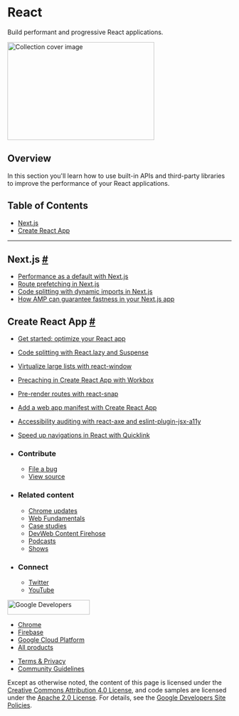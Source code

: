 





React
=====

Build performant and progressive React applications.

<img src="https://web-dev.imgix.net/image/jxu1OdD7LKOGIDU7jURMpSH2lyK2/3A9YgY1kQmaTmILXiF1k.svg" alt="Collection cover image" class="w-masthead-path__image" width="330" height="220" />

Overview
--------

In this section you'll learn how to use built-in APIs and third-party libraries to improve the performance of your React applications.

Table of Contents
-----------------

-   <a href="#next.js" class="w-path-link">Next.js</a>
-   <a href="#create-react-app" class="w-path-link">Create React App</a>

------------------------------------------------------------------------

Next.js <a href="#next.js" class="w-headline-link">#</a>
--------------------------------------------------------

-   <a href="/performance-as-a-default-with-nextjs/" class="w-path-link">Performance as a default with Next.js</a>
-   <a href="/route-prefetching-in-nextjs/" class="w-path-link">Route prefetching in Next.js</a>
-   <a href="/code-splitting-with-dynamic-imports-in-nextjs/" class="w-path-link">Code splitting with dynamic imports in Next.js</a>
-   <a href="/how-amp-can-guarantee-fastness-in-your-nextjs-app/" class="w-path-link">How AMP can guarantee fastness in your Next.js app</a>

Create React App <a href="#create-react-app" class="w-headline-link">#</a>
--------------------------------------------------------------------------

-   <a href="/get-started-optimize-react/" class="w-path-link">Get started: optimize your React app</a>
-   <a href="/code-splitting-suspense/" class="w-path-link">Code splitting with React.lazy and Suspense</a>
-   <a href="/virtualize-long-lists-react-window/" class="w-path-link">Virtualize large lists with react-window</a>
-   <a href="/precache-with-workbox-react/" class="w-path-link">Precaching in Create React App with Workbox</a>
-   <a href="/prerender-with-react-snap/" class="w-path-link">Pre-render routes with react-snap</a>
-   <a href="/add-manifest-react/" class="w-path-link">Add a web app manifest with Create React App</a>
-   <a href="/accessibility-auditing-react/" class="w-path-link">Accessibility auditing with react-axe and eslint-plugin-jsx-a11y</a>
-   <a href="/quicklink/" class="w-path-link">Speed up navigations in React with Quicklink</a>

-   ### Contribute

    -   <a href="https://github.com/GoogleChrome/web.dev/issues/new?assignees=&amp;labels=bug&amp;template=bug_report.md&amp;title=" class="w-footer__linkbox-link">File a bug</a>
    -   <a href="https://github.com/googlechrome/web.dev" class="w-footer__linkbox-link">View source</a>

-   ### Related content

    -   <a href="https://blog.chromium.org/" class="w-footer__linkbox-link">Chrome updates</a>
    -   <a href="https://developers.google.com/web/" class="w-footer__linkbox-link">Web Fundamentals</a>
    -   <a href="https://developers.google.com/web/showcase/" class="w-footer__linkbox-link">Case studies</a>
    -   <a href="https://devwebfeed.appspot.com/" class="w-footer__linkbox-link">DevWeb Content Firehose</a>
    -   <a href="/podcasts/" class="w-footer__linkbox-link">Podcasts</a>
    -   <a href="/shows/" class="w-footer__linkbox-link">Shows</a>

-   ### Connect

    -   <a href="https://www.twitter.com/ChromiumDev" class="w-footer__linkbox-link">Twitter</a>
    -   <a href="https://www.youtube.com/user/ChromeDevelopers" class="w-footer__linkbox-link">YouTube</a>

<a href="https://developers.google.com/" class="w-footer__utility-logo-link"><img src="/images/lockup-color.png" alt="Google Developers" class="w-footer__utility-logo" width="185" height="33" /></a>

-   <a href="https://developer.chrome.com/" class="w-footer__utility-link">Chrome</a>
-   <a href="https://firebase.google.com/" class="w-footer__utility-link">Firebase</a>
-   <a href="https://cloud.google.com/" class="w-footer__utility-link">Google Cloud Platform</a>
-   <a href="https://developers.google.com/products" class="w-footer__utility-link">All products</a>

<!-- -->

-   <a href="https://policies.google.com/" class="w-footer__utility-link">Terms &amp; Privacy</a>
-   <a href="/community-guidelines/" class="w-footer__utility-link">Community Guidelines</a>

Except as otherwise noted, the content of this page is licensed under the [Creative Commons Attribution 4.0 License](https://creativecommons.org/licenses/by/4.0/), and code samples are licensed under the [Apache 2.0 License](https://www.apache.org/licenses/LICENSE-2.0). For details, see the [Google Developers Site Policies](https://developers.google.com/terms/site-policies).
